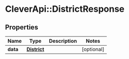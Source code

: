 # CleverApi::DistrictResponse

## Properties
Name | Type | Description | Notes
------------ | ------------- | ------------- | -------------
**data** | [**District**](District.md) |  | [optional] 

